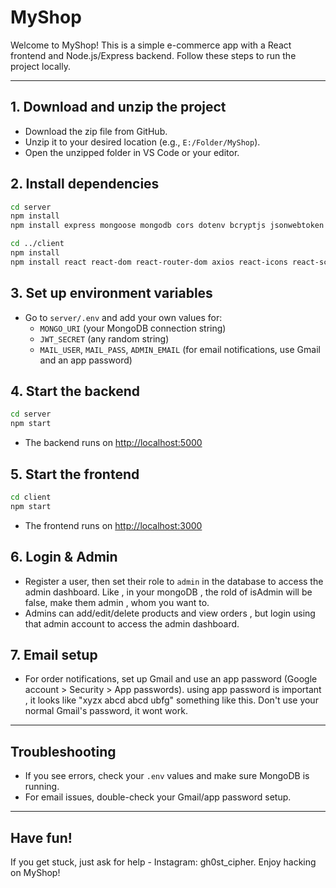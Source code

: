 # MyShop

Welcome to MyShop! This is a simple e-commerce app with a React frontend and Node.js/Express backend. Follow these steps to run the project locally.

---

## 1. Download and unzip the project
- Download the zip file from GitHub.
- Unzip it to your desired location (e.g., `E:/Folder/MyShop`).
- Open the unzipped folder in VS Code or your editor.

## 2. Install dependencies
```sh
cd server
npm install
npm install express mongoose mongodb cors dotenv bcryptjs jsonwebtoken nodemailer nodemon
```
```sh
cd ../client
npm install
npm install react react-dom react-router-dom axios react-icons react-scripts @testing-library/react @testing-library/jest-dom @testing-library/user-event @testing-library/dom web-vitals
```

## 3. Set up environment variables
- Go to `server/.env` and add your own values for:
  - `MONGO_URI` (your MongoDB connection string)
  - `JWT_SECRET` (any random string)
  - `MAIL_USER`, `MAIL_PASS`, `ADMIN_EMAIL` (for email notifications, use Gmail and an app password)

## 4. Start the backend
```sh
cd server
npm start
```
- The backend runs on [http://localhost:5000](http://localhost:5000)

## 5. Start the frontend
```sh
cd client
npm start
```
- The frontend runs on [http://localhost:3000](http://localhost:3000)

## 6. Login & Admin
- Register a user, then set their role to `admin` in the database to access the admin dashboard. Like , in your mongoDB , the rold of isAdmin will be false, make them admin , whom you want to.
- Admins can add/edit/delete products and view orders , but login using that admin account to access the admin dashboard.

## 7. Email setup
- For order notifications, set up Gmail and use an app password (Google account > Security > App passwords). using app password is important , it looks like "xyzx abcd abcd ubfg" something like this. Don't use your normal Gmail's password, it wont work.

---

## Troubleshooting
- If you see errors, check your `.env` values and make sure MongoDB is running.
- For email issues, double-check your Gmail/app password setup.

---

## Have fun!
If you get stuck, just ask for help - Instagram: gh0st_cipher. Enjoy hacking on MyShop!
